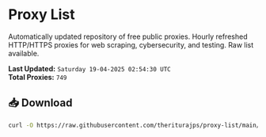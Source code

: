 # Proxy List

Automatically updated repository of free public proxies. Hourly refreshed HTTP/HTTPS proxies for web scraping, cybersecurity, and testing. Raw list available.

**Last Updated:** `Saturday 19-04-2025 02:54:30 UTC`  
**Total Proxies:** `749`

## 📥 Download
```bash
curl -O https://raw.githubusercontent.com/theriturajps/proxy-list/main/proxies.txt
